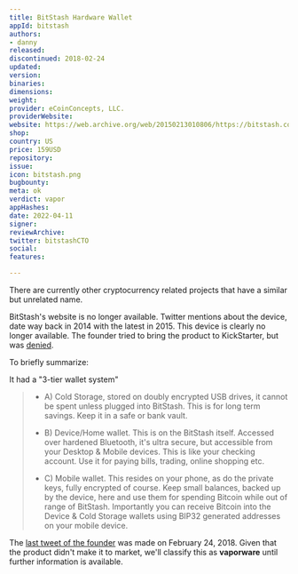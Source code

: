 ```yaml
---
title: BitStash Hardware Wallet
appId: bitstash
authors:
- danny
released: 
discontinued: 2018-02-24
updated: 
version: 
binaries: 
dimensions: 
weight: 
provider: eCoinConcepts, LLC.
providerWebsite: 
website: https://web.archive.org/web/20150213010806/https://bitstash.com/
shop: 
country: US
price: 159USD
repository: 
issue: 
icon: bitstash.png
bugbounty: 
meta: ok
verdict: vapor
appHashes: 
date: 2022-04-11
signer: 
reviewArchive: 
twitter: bitstashCTO
social: 
features: 

---
```


There are currently other cryptocurrency related projects that have a similar but unrelated name.

BitStash's website is no longer available. Twitter mentions about the device, date way back in 2014 with the latest in 2015. This device is clearly no longer available. The founder tried to bring the product to KickStarter, but was [denied](https://cointelegraph.com/news/an-inside-look-at-bitstashs-new-3-tier-hardware-wallet-interview-with-cto-trevor-murphy). 

To briefly summarize: 

It had a "3-tier wallet system"

> - A) Cold Storage, stored on doubly encrypted USB drives, it cannot be spent unless plugged into BitStash. This is for long term savings. Keep it in a safe or bank vault.
>
> - B) Device/Home wallet. This is on the BitStash itself. Accessed over hardened Bluetooth, it's ultra secure, but accessible from your Desktop & Mobile devices. This is like your checking account. Use it for paying bills, trading, online shopping etc.
>
> - C) Mobile wallet. This resides on your phone, as do the private keys, fully encrypted of course. Keep small balances, backed up by the device, here and use them for spending Bitcoin while out of range of BitStash. Importantly you can receive Bitcoin into the Device & Cold Storage wallets using BIP32 generated addresses on your mobile device.

The [last tweet of the founder](https://twitter.com/bitstashCTO/status/967317699847184384) was made on February 24, 2018. Given that the product didn't make it to market, we'll classify this as **vaporware** until further information is available.

